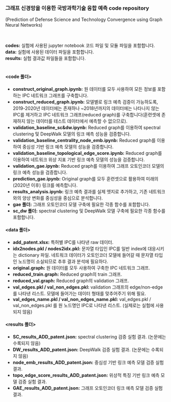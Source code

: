 ### 그래프 신경망을 이용한 국방과학기술 융합 예측 code repository<br> 
(Prediction of Defense Science and Technology Convergence using Graph Neural Networks)


<br>

**codes:** 실험에 사용된 jupyter notebook 코드 파일 및 모듈 파일을 포함합니다.<br>
**data:** 실험에 사용된 데이터 파일을 포함합니다.<br>
**results:** 실험 결과값 파일들을 포함합니다.<br><br>


#### <code 폴더>
- **construct_original_graph.ipynb:** 원 데이터를 모두 사용하여 모든 정보를 포함하는 IPC 네트워크 그래프를 구축합니다.
- **construct_reduced_graph.ipynb:** 모델별로 링크 예측 검증이 가능하도록, 2019-2020년 데이터에는 존재하나 ~2018년까지의 데이터에는 나타나지 않는 IPC를 제거하고 IPC 네트워크 그래프(reduced graph)를 구축합니다(훈련셋에 존재하지 않는 데이터를 테스트 데이터에서 예측할 수 없으므로).
- **validation_baseline_sc&dw.ipynb:** Reduced graph를 이용하여 spectral clustering 및 DeepWalk 모델의 링크 예측 성능을 검증합니다.
- **validation_baseline_centrality_node_emb.ipynb:** Reduced graph를 이용하여 중심성 기반 링크 예측 모델의 성능을 검증합니다.
- **validation_baseline_topological_edge_score.ipynb:** Reduced graph를 이용하여 네트워크 위상 지표 기반 링크 예측 모델의 성능을 검증합니다.
- **validation_gae.ipynb:** Reduced graph를 이용하여 그래프 오토인코더 모델의 링크 예측 성능을 검증합니다.
- **prediction_gae.ipynb:** Original graph를 모두 훈련셋으로 활용하여 미래의(2020년 이후) 링크를 예측합니다.
- **results_analysis.ipynb:** 링크 예측 결과를 실제 엣지로 추가하고, 기존 네트워크와의 양상 변화를 중심성을 중심으로 분석합니다.
- **gae 폴더:** 그래프 오토인코더 모델 구축에 필요한 각종 함수를 포함합니다.
- **sc_dw 폴더:** spectral clustering 및 DeepWalk 모델 구축에 필요한 각종 함수를 포함합니다.

#### <data 폴더>
- **add_patent.xlsx:** 특허별 IPC를 나타낸 raw 데이터.
- **idx2nodes.pkl / nodes2idx.pkl:** 문자열 타입인 IPC를 일반 index에 대응시키는 dictionary 파일. 네트워크 데이터가 오토인코더 모델에 들어갈 때 문자열 타입인 노드명이 소실되므로 추후 결과 분석에 필요하다.
- **original.graph:** 원 데이터를 모두 사용하여 구축한 IPC 네트워크 그래프.
- **reduced_train.graph:** Reduced graph의 train 그래프.
- **reduced_val.graph:** Reduced graph의 validation 그래프.
- **val_edges.pkl / val_non_edges.pkl:** validation 그래프의 edge/non-edge를 나타낸 리스트. 모델에 들어가는 데이터 형태를 맞추어주기 위해 필요.
- **val_edges_name.pkl / val_non_edges_name.pkl:** val_edges.pkl / val_non_edges.pkl 를 원 노드명인 IPC로 나타낸 리스트. (실제로는 실험에 사용되지 않음)

#### <results 폴더>
- **SC_results_ADD_patent.json:** spectral clustering 검증 실험 결과. (논문에는 수록되지 않음)
- **DW_results_ADD_patent.json:** DeepWalk 검증 실험 결과. (논문에는 수록되지 않음)
- **node_emb_results_ADD_patent.json:** 중심성 기반 링크 예측 모델 검증 실험 결과.
- **topo_edge_score_results_ADD_patent.json:** 위상적 특징 기반 링크 예측 모델 검증 실험 결과.
- **GAE_results_ADD_patent.json:** 그래프 오토인코더 링크 예측 모델 검증 실험 결과.


